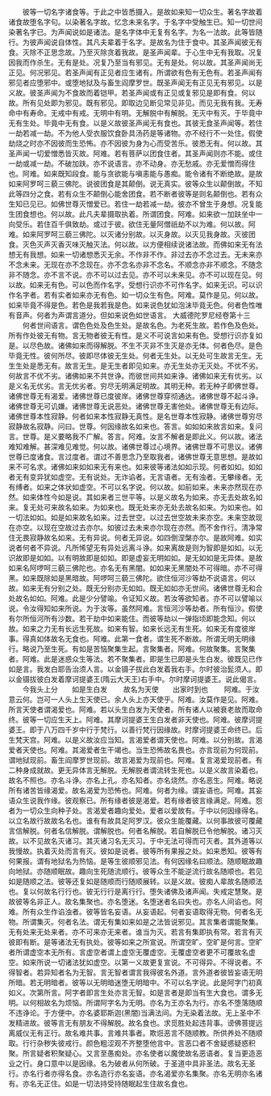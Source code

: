 <!-- { "loadSidebar": true } -->
　　彼等一切名字诸食等。于此之中皆悉摄入。是故如来知一切众生。著名字故着诸食故堕名字句。以染著名字故。忆念未来名字。于名字中受触生已。知一切世间染著名字已。为声闻说如是诸法。是名字体中无复有名字。为名一法故。此等皆随行。为彼声闻说自体性。其凡夫辈着于名字。是故名为住于食中。其圣声闻彼无有食。灭除不正思念故。乃至灭除贪着我故。是圣声闻辈。于心生中无有我取。况复因我而作杀生。无有是处。况复乃至当有邪见。无有是处。何以故。其圣声闻尚无正见。何况邪见。若圣声闻有正见者应生诸有。所谓欲有色有无色有。若圣声闻有邪见者应堕邪中。或堕地狱及与畜生阎摩罗世。既圣声闻无有正见无有邪见。以是义故。彼圣声闻为不食故而着铠甲。若圣声闻或有正见或复邪见是即有食。何以故。所有见处即为邪见。既有邪见。即取边见断见常见非见。而见无我有我。无寿命中有寿命。无戒中有戒。无明中有明。无解脱中有解脱。无灭中有灭。于毕竟中无有生处。毕竟中无有食。以是义故彼圣声闻无有食也。其彼无食圣声闻等。若住一劫若减一劫。不为他人受衣服饮食卧具汤药是等诸物。亦不经行不一处住。假使劫烧之时亦不因彼而生恐怖。亦不因彼为身为心而受苦乐。彼悉无有。何以故。其圣声闻一切爱憎悉皆灭故。阿难。若有菩萨以团食住者。其圣声闻则亦不能。或住一劫或减一劫。不破加趺。亦不说语言。亦不动身。亦无愁戚。亦无爱憎而得住也。阿难。如来既知段食。能与贪欲能与嗔恚能与愚痴。能令诸有不断绝故。是故如来阿罗呵三藐三佛陀。说彼团食是其颠倒。说无真实。彼等众生以颠倒故。不知此等四分之食。若有众生不颠倒心能舍团食。若不断者彼等是则名颠倒也。若有众生知已见已。如佛世尊灭憎爱已。若住一劫若减一劫。彼亦不曾生于身想。况复能生团食想也。何以故。此凡夫辈摄取执着。所谓团食。阿难。如来欲一加趺坐中一向受乐。若住百千俱致劫。或过于彼。欲住无量阿僧祇劫不以为难。何以故。阿难。如来阿罗呵三藐三佛陀。以灭诸分别故。以灭身故。以灭见我身故。灭彼团食。灭色灭声灭香灭味灭触灭法。何以故。以方便相续说诸法故。而佛如来无有法想无有我想。如来一切诸想悉灭无余。不作非不作。非过去亦不念过去。无未来亦不念未来。无现在亦不念现在。亦不念名亦非不念名。不顺念亦非不顺念。不随念非不随念。亦不言不说。亦不可以过去见。亦不可以未来见。亦不可以现在见。何以故。如来无有色。可以色而作名字。受想行识亦不可作名字。如来无识。可以识作名字者。若有实者如来亦无有色。如一切众生有色。阿难。莫作是见。何以故。如来毕竟不得是色。若色是我若我是色。如来说色犹如泡沫毕竟无色。何者色性唯有音声。何者为声谓言道分。但如来说色如世语言。
大威德陀罗尼经卷第十三
　　何者世间语言。谓色色处及色生处。是故名色。为老死生故。若作色及色处。所有作处彼无有物。言无物者彼无有性。是义不可说言如来有色。受想行识亦复如是。以尽色故。诸佛如来而得解脱。不生不灭非不生灭是亦无体。何者色尽。是色毕竟无性。彼何所尽。彼即尽体彼无生处。何者无生处。以无处可生故言无生。无生生处是悉无有。故言无生。是无生者即见如来。亦无生处亦无灭处。不优不劣。何故言不优不劣。诸佛如来不共世诤。而彼世间共如来诤。诸佛如来无有优劣。以是义名无优劣。言无优劣者。穷尽无明满足明故。其明无种。若无种子即佛世尊。诸佛世尊无有渴爱。诸佛世尊已度彼岸。诸佛世尊穿彻通达。诸佛世尊不起斗诤。诸佛世尊无可讥嫌。诸佛世尊无说恶处。诸佛世尊无害他处。诸佛世尊无有边际。诸佛世尊本性寂静。何者如来本性寂静无真性。是名世尊本性寂静。诸佛世尊穷尽寂静故名寂静。问曰。世尊。何因缘故名如来也。答言。如如如来故言如来。复问言。世尊。是义要略我不广解。答言。阿难。汝言不解者是即此义。何以故。诸法难知难解。甚深难见难觉。何以故。诸佛世尊过心境界。诸佛世尊不可思议。诸佛世尊已度诸食。言过度者。谓过不善思念乃至取我者。诸佛世尊无意思想。是故如来不可名求。诸佛如来如如来无有来也。如来彼等诸法如如示现。何者如如。如如者无有变异犹如虚空。无有说处。无诈谄者。无言语者。无有浊者。无攀缘者。无有缚者。如来之体状如虚空。不可以名字说。何以故。如前如来。未来亦然现在亦然。如来体性今如是说。其如来者三世平等。以是义故名为如来。亦无去处故名如来。复无处可来故名如来。为如来也。既无处来亦无处去故名如来。为如来也。如一切法如如。如是如来故名如来。过去世空。以过去世空故未来亦空。未来空故现在亦空。以现在空故过去亦尔。如彼过去未来亦尔现在亦然。而不舍作行。清净常住无畏寂静故名如来。无有异说。何者无异说。如四倒涅槃亦尔。是故阿难。如实说者何者不异说。凡所悕望无有异处远离斗诤。如来离故是则为智即是如如。以无识故即是如如。以有明故即是如如。即是虚妄无明如如。是无如如是无异体。是故如来名阿啰呵三藐三佛陀也。亦名无有黑闇。如如来无黑闇处不可得暗。亦不可得黑。如来既除如是黑暗故。阿啰呵三藐三佛陀。欲住恒河沙等劫不说语言。何以故。如来无有分别之处。既无分别亦无如如。既无如如亦无世间。诸佛世尊无和合处故名如如。阿难。此是少分譬喻。令证知义故。若汝等欲知者。亦不可以譬喻以说。令汝得知如来所说。为于汝等。虽然阿难。言恒河沙等劫者。所有恒沙。假使有尔所恒河所有沙数。若干劫中如来能住。而彼等劫以一弹指顷即能念知。何以故。如来之力无有长远生死故。如来有智。如来长远无有生死。如来无有度彼岸事。得真如体故名无食也。阿难。此第一食者。谓生死不断故。所谓无明无明缘行。略说乃至生死。有如是苦恼聚集生起。言聚集者。阿难。何故聚集。言聚集者。阿难。此是迷惑众生等法。若不聚集者。即是生已即是头生白发。彼既见已作如是言。我发白耶告治须人言。以金镊子拔此白发着我右手。尔时彼治髭须人。即以金镊拔彼白发着摩诃提婆王(隋云大天王)右手中。尔时摩诃提婆王。说此偈言。
　　今我头上分　　如是生白发
　　故名为天使　　出家时到也
　　阿难。于汝意云何。岂可一人头上生天使已。余人头上亦天使乎。阿难。汝莫作是见。阿难。所言天使者谓渴爱也。阿难。若以头生白发为天使者。所有诸人以被衰老故而取命终。彼等一切应生天上。阿难。其摩诃提婆王生白发者非天使也。阿难。彼摩诃提婆王。即于八万四千岁中行于梵行。以善行梵行因缘故。时摩诃提婆王命终已。后生梵天宫。阿难。以是义故汝应当知。言渴爱者谓天使也。阿难。以分别故。言渴爱者天使也。阿难。其渴爱者生干竭也。当生恐怖故名畏也。亦言现前为何现前。谓地狱现前。畜生阎摩罗世现前。故言渴爱为现前也。阿难。复言渴爱现前者。有二种身成就故。更无异体言无解脱。无解脱者谓流转生死也。以是义故言染着也。故名不照也。亦名斗诤。亦名上孔。亦名知者。亦名烧然。亦名恶生。阿难。略说所有诸苦皆缘渴爱。故名渴爱为恐怖也。阿难。何者为缘。谓妄语也。阿难。其妄语众生说我作缘。彼观察已。所有缘者彼是渴爱。若有缘者彼言缘满足。阿难。怨者为一切众生向种子处。言渴爱者趣向爱处。爱者以爱故有。于中以何因缘得名。以立名故行故故名名也。谁有有故具足阿罗汉。彼众生能覆藏。以何事故彼可覆藏言信解脱。何者名信解脱。谓解脱也。何者名解脱。若自解脱已令他解脱。诸习灭故。以不见故名灭诸习。其灭诸习名无灭习。于中无法可得而可灭者。其外道等以我慢故。执着灭处而言有灭。彼如是说者。彼等所有果报之处。如来悉知。彼等有何果报。谓有地狱名为热恼。是等生彼顺邪见法。有何因缘名曰顺法。随顺眠故趣向地狱。亦随顺眠故。趣向生死随流顺行。彼等众生不能逆流行故名随顺也。若见如是随顺之法。彼等还复如是随顺而行随顺展转。以是义故。彼痴人辈故名随顺法也。复以何故名行行也。彼无行行是离行行。堕失诸佛及诸声闻。失戒定慧聚。是故彼等名非正人。故名集聚也。亦名堕迷。名堕迷者名曰失也。亦名人间谄也。阿难。所有众生作谄浊者。彼等皆名妄语。从妄语起。何者妄语取得无物。何者名无物。所谓集灭。何者名法。谓无有集如来如是之法皆说邪见。其言集者谓能聚集。无有处来无处来者。亦不可来亦无来者。谁当为灭。若言有集即执有常。若言有灭彼即有断。是等诸法无有执处。彼等如来之所宣说。所谓空旷。空旷是何言。空旷者所谓虚空本无所有。言虚空者谓上虚空无覆虚空。无覆虚空者更不可覆故名虚空。如来所说一切诸法犹如虚空。以第一义故更复宣说。不可得异。不得说者。不得智者。若异知者名为无智。言无智者谓言我得彼名外道。言外道者彼皆妄语无明所暗。若无明暗者。彼等以无明暗迷堕无明暗中。不可以名字说。此是阿字门初真如义。次第所言。阿字者即言生处亦言无智。如是言者是即当有生大食也。谓多无明。以何相故名为烦恼。所谓阿字名为无明。亦名为王亦名为行。亦名不堕落随顺不违诤论。于方便中。亦名婆耶斯迦(黑闇)当满法间。为无染着法故。无上圣中不发精进故。彼等言无有朋友不得解脱。故名食也。求觅胜处起违背事。谤佛菩提远离威仪无有正行。故名难共事。言难共事者。欺诳恶言不随顺教。所供养处不随顺取。行行杂秽失彼戒行。颜色粗涩观不齐整堕他言中。言恶口者不舍疑惑疑惑积聚。所言疑者积聚疑心。又言至愚痴处。亦名使者以魔使故名恶语者。复当更造恶业之行。身口意中以是因缘。名为破者从何所破。于圣道中具非圣法。故名无圣行。亦名行者亦得名食。亦名造行亦名妄语。亦名渴爱亦名集聚。亦名无明亦名诸有。亦名无正住。如是一切法持受持随眠起生住故名食也。
